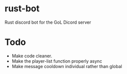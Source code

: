 # rust-bot
Rust discord bot for the GoL Dicord server

# Todo
* Make code cleaner.
* Make the player-list function properly async
* Make message cooldown individual rather than global
